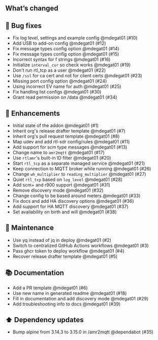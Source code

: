 ## What’s changed

## 🐛 Bug fixes

- Fix log level, settings and example config @mdegat01 (#10)
- Add USB to add-on config @mdegat01 (#12)
- Fix message types config option @mdegat01 (#14)
- Fix message types config option @mdegat01 (#15)
- Incorrect syntax for f strings @mdegat01 (#16)
- Initialize `interval_cur` so check works @mdegat01 (#19)
- Don't run rtl_tcp as a user @mdegat01 (#22)
- Use `/ssl` for ca cert and not for client certs @mdegat01 (#23)
- Missing port config option @mdegat01 (#24)
- Using incorrect EV name for auth @mdegat01 (#25)
- Fix handling list configs @mdegat01 (#30)
- Grant read permission on /data @mdegat01 (#34)

## 🚀 Enhancements

- Initial state of the addon @mdegat01 (#1)
- Inherit org's release drafter template @mdegat01 (#7)
- Inherit org's pull request template @mdegat01 (#8)
- Map udev and add rtl-sdr config/rules @mdegat01 (#11)
- Add support for scm type messages @mdegat01 (#13)
- Change name to `amr2mqtt` @mdegat01 (#17)
- Use `rtlamr`'s built-in ID filter @mdegat01 (#20)
- Start `rtl_tcp` as a separate managed service @mdegat01 (#21)
- Keep connection to MQTT broker while running @mdegat01 (#26)
- Change `wh_multiplier` to `reading_multiplier` @mdegat01 (#27)
- Quiet `rtl_tcp` based on `log_level` @mdegat01 (#28)
- Add scm+ and r900 support @mdegat01 (#31)
- Remove discovery mode @mdegat01 (#32)
- Change config to be based around meters @mdegat01 (#33)
- Fix docs and add HA discovery options @mdegat01 (#36)
- Add support for HA MQTT discovery @mdegat01 (#37)
- Set availability on birth and will @mdegat01 (#38)

## 🧰 Maintenance

- Use yq instead of jq in deploy @mdegat01 (#2)
- Switch to centralized GitHub Actions workflows @mdegat01 (#3)
- Pass ghcr token to deploy workflow @mdegat01 (#4)
- Recover release drafter template @mdegat01 (#5)

## 📚 Documentation

- Add a PR template @mdegat01 (#6)
- Use new name in generated readme @mdegat01 (#18)
- Fill in documentation and add discovery mode @mdegat01 (#29)
- Add troubleshooting info to docs @mdegat01 (#39)

## ⬆️ Dependency updates

- Bump alpine from 3.14.3 to 3.15.0 in /amr2mqtt @dependabot (#35)
